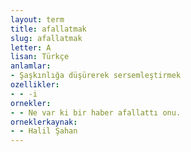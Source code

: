 ```yaml
---
layout: term
title: afallatmak
slug: afallatmak
letter: A
lisan: Türkçe
anlamlar:
- Şaşkınlığa düşürerek sersemleştirmek
ozellikler:
- - -i
ornekler:
- - Ne var ki bir haber afallattı onu.
orneklerkaynak:
- - Halil Şahan
---
```

